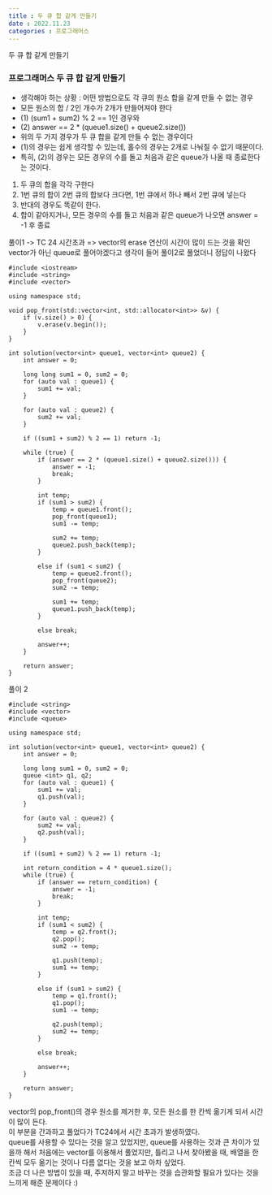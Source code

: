 ```yaml
---
title : 두 큐 합 같게 만들기
date : 2022.11.23
categories : 프로그래머스
---
```


두 큐 합 같게 만들기

### 프로그래머스 두 큐 합 같게 만들기

- 생각해야 하는 상황 : 어떤 방법으로도 각 큐의 원소 합을 같게 만들 수 없는 경우
- 모든 원소의 합 / 2인 개수가 2개가 만들어져야 한다
- (1) (sum1 + sum2) % 2 == 1인 경우와
- (2) answer == 2 * (queue1.size() + queue2.size()) 
- 위의 두 가지 경우가 두 큐 합을 같게 만들 수 없는 경우이다
- (1)의 경우는 쉽게 생각할 수 있는데, 홀수의 경우는 2개로 나눠질 수 없기 때문이다.
- 특히, (2)의 경우는 모든 경우의 수를 돌고 처음과 같은 queue가 나올 때 종료한다는 것이다.

1. 두 큐의 합을 각각 구한다
2. 1번 큐의 합이 2번 큐의 합보다 크다면, 1번 큐에서 하나 빼서 2번 큐에 넣는다
3. 반대의 경우도 똑같이 한다.
4. 합이 같아지거나, 모든 경우의 수를 돌고 처음과 같은 queue가 나오면 answer = -1 후 종료


풀이1 -> TC 24 시간초과 => vector의 erase 연산이 시간이 많이 드는 것을 확인
vector가 아닌 queue로 풀어야겠다고 생각이 들어 풀이2로 풀었더니 정답이 나왔다
```
#include <iostream>
#include <string>
#include <vector>

using namespace std;

void pop_front(std::vector<int, std::allocator<int>> &v) {
    if (v.size() > 0) {
        v.erase(v.begin());
    }
}

int solution(vector<int> queue1, vector<int> queue2) {
    int answer = 0;

    long long sum1 = 0, sum2 = 0;
    for (auto val : queue1) {
        sum1 += val;
    }
    
    for (auto val : queue2) {
        sum2 += val;
    }
    
    if ((sum1 + sum2) % 2 == 1) return -1;
    
    while (true) {
        if (answer == 2 * (queue1.size() + queue2.size())) {
            answer = -1;
            break;
        }
        
        int temp;
        if (sum1 > sum2) {
            temp = queue1.front();
            pop_front(queue1);
            sum1 -= temp;
            
            sum2 += temp;
            queue2.push_back(temp);
        }
        
        else if (sum1 < sum2) {
            temp = queue2.front();
            pop_front(queue2);
            sum2 -= temp;
            
            sum1 += temp;
            queue1.push_back(temp);
        }
        
        else break; 
        
        answer++;
    }
    
    return answer;
}
```


풀이 2
```
#include <string>
#include <vector>
#include <queue>

using namespace std;

int solution(vector<int> queue1, vector<int> queue2) {
    int answer = 0;
    
    long long sum1 = 0, sum2 = 0;
    queue <int> q1, q2;
    for (auto val : queue1) {
        sum1 += val;
        q1.push(val);
    }
    
    for (auto val : queue2) {
        sum2 += val;
        q2.push(val);
    }
    
    if ((sum1 + sum2) % 2 == 1) return -1;
    
    int return_condition = 4 * queue1.size();
    while (true) {
        if (answer == return_condition) {
            answer = -1;
            break;
        }
        
        int temp;
        if (sum1 < sum2) {
            temp = q2.front();
            q2.pop();
            sum2 -= temp;
            
            q1.push(temp);
            sum1 += temp;
        }
        
        else if (sum1 > sum2) {
            temp = q1.front();
            q1.pop();
            sum1 -= temp;
            
            q2.push(temp);
            sum2 += temp;
        }
        
        else break;
        
        answer++;
    }
    
    return answer;
}
```

vector의 pop_front()의 경우 원소를 제거한 후, 모든 원소를 한 칸씩 옮기게 되서 시간이 많이 든다.     
이 부분을 간과하고 풀었다가 TC24에서 시간 초과가 발생하였다.    
queue를 사용할 수 있다는 것을 알고 있었지만, queue를 사용하는 것과 큰 차이가 있을까 해서 처음에는 vector를 이용해서 풀었지만, 틀리고 나서 찾아봤을 때, 배열을 한 칸씩 모두 옮기는 것이나 다름 없다는 것을 보고 아차 싶었다.   
조금 더 나은 방법이 있을 때, 주저하지 말고 바꾸는 것을 습관화할 필요가 있다는 것을 느끼게 해준 문제이다 :)      
